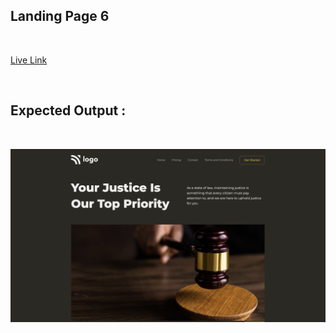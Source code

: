 ## Landing Page 6
<br>

[Live Link](https://priyanshi-landingpage-six.netlify.app/)

<br>


## Expected Output :
<br>

![Landing Page Output](./Output.png)